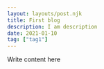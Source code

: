 ```yaml
---
layout: layouts/post.njk
title: First blog
description: I am description
date: 2021-01-10
tag: ["tag1"]
---
```


Write content here
